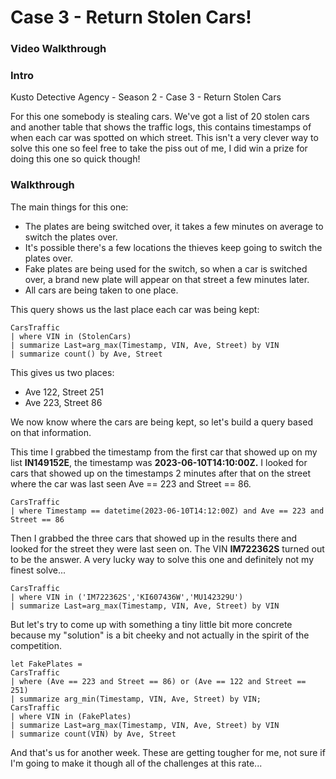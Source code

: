 # Case 3 - Return Stolen Cars!

### Video Walkthrough

### Intro

Kusto Detective Agency - Season 2 - Case 3 - Return Stolen Cars

For this one somebody is stealing cars. We've got a list of 20 stolen cars and another table that shows the traffic logs, this contains timestamps of when each car was spotted on which street. This isn't a very clever way to solve this one so feel free to take the piss out of me, I did win a prize for doing this one so quick though!

### Walkthrough

The main things for this one:

* The plates are being switched over, it takes a few minutes on average to switch the plates over.
* It's possible there's a few locations the thieves keep going to switch the plates over.
* Fake plates are being used for the switch, so when a car is switched over, a brand new plate will appear on that street a few minutes later.
* All cars are being taken to one place.

This query shows us the last place each car was being kept:

```kusto
CarsTraffic 
| where VIN in (StolenCars)
| summarize Last=arg_max(Timestamp, VIN, Ave, Street) by VIN
| summarize count() by Ave, Street
```

This gives us two places:

* Ave 122, Street 251
* Ave 223, Street 86

We now know where the cars are being kept, so let's build a query based on that information.

This time I grabbed the timestamp from the first car that showed up on my list **IN149152E**, the timestamp was **2023-06-10T14:10:00Z.** I looked for cars that showed up on the timestamps 2 minutes after that on the street where the car was last seen Ave == 223 and Street == 86.

```kusto
CarsTraffic
| where Timestamp == datetime(2023-06-10T14:12:00Z) and Ave == 223 and Street == 86
```

Then I grabbed the three cars that showed up in the results there and looked for the street they were last seen on. The VIN **IM722362S** turned out to be the answer. A very lucky way to solve this one and definitely not my finest solve...

```kusto
CarsTraffic
| where VIN in ('IM722362S','KI607436W','MU142329U')
| summarize Last=arg_max(Timestamp, VIN, Ave, Street) by VIN
```

But let's try to come up with something a tiny little bit more concrete because my "solution" is a bit cheeky and not actually in the spirit of the competition.

```kusto
let FakePlates =
CarsTraffic
| where (Ave == 223 and Street == 86) or (Ave == 122 and Street == 251)
| summarize arg_min(Timestamp, VIN, Ave, Street) by VIN;
CarsTraffic
| where VIN in (FakePlates)
| summarize Last=arg_max(Timestamp, VIN, Ave, Street) by VIN
| summarize count(VIN) by Ave, Street
```

And that's us for another week. These are getting tougher for me, not sure if I'm going to make it though all of the challenges at this rate...
